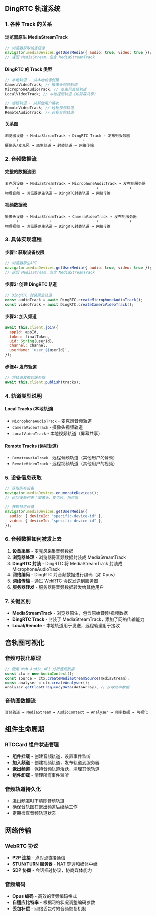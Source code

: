 ## DingRTC 轨道系统

### 1. 各种 Track 的关系

#### **浏览器原生 MediaStreamTrack**

```javascript
// 浏览器获取设备信息
navigator.mediaDevices.getUserMedia({ audio: true, video: true });
// 返回 MediaStream，包含 MediaStreamTrack
```

#### **DingRTC 的 Track 类型**

```javascript
// 本地轨道 - 从本地设备创建
CameraVideoTrack; // 摄像头视频轨道
MicrophoneAudioTrack; // 麦克风音频轨道
LocalVideoTrack; // 本地视频轨道（如屏幕共享）

// 远程轨道 - 从其他用户接收
RemoteVideoTrack; // 远程视频轨道
RemoteAudioTrack; // 远程音频轨道
```

#### **关系图**

```
浏览器设备 → MediaStreamTrack → DingRTC Track → 发布到服务器
     ↓              ↓              ↓
摄像头/麦克风 → 原生轨道 → 封装轨道 → 网络传输
```

### 2. 音频数据流

#### **完整的数据流图**

```
麦克风设备 → MediaStreamTrack → MicrophoneAudioTrack → 发布到服务器
     ↓              ↓                    ↓              ↓
物理音频 → 浏览器原生轨道 → DingRTC封装轨道 → 网络传输
```

#### **视频数据流**

```
摄像头设备 → MediaStreamTrack → CameraVideoTrack → 发布到服务器
     ↓              ↓                    ↓              ↓
物理视频 → 浏览器原生轨道 → DingRTC封装轨道 → 网络传输
```

### 3. 具体实现流程

#### **步骤1: 获取设备权限**

```javascript
// 浏览器原生API
navigator.mediaDevices.getUserMedia({ audio: true, video: true });
// 返回 MediaStream，包含 MediaStreamTrack
```

#### **步骤2: 创建 DingRTC 轨道**

```javascript
// DingRTC 封装原生轨道
const audioTrack = await DingRTC.createMicrophoneAudioTrack();
const videoTrack = await DingRTC.createCameraVideoTrack();
```

#### **步骤3: 加入频道**

```javascript
await this.client.join({
  appId: appId,
  token: finalToken,
  uid: String(userId),
  channel: channel,
  userName: `user_${userId}`,
});
```

#### **步骤4: 发布轨道**

```javascript
// 将轨道发布到服务器
await this.client.publish(tracks);
```

### 4. 轨道类型说明

#### **Local Tracks (本地轨道)**

- `MicrophoneAudioTrack` - 麦克风音频轨道
- `CameraVideoTrack` - 摄像头视频轨道
- `LocalVideoTrack` - 本地视频轨道（屏幕共享）

#### **Remote Tracks (远程轨道)**

- `RemoteAudioTrack` - 远程音频轨道（其他用户的音频）
- `RemoteVideoTrack` - 远程视频轨道（其他用户的视频）

### 5. 设备信息获取

```javascript
// 获取所有设备
navigator.mediaDevices.enumerateDevices();
// 返回设备列表：摄像头、麦克风、扬声器

// 获取特定设备
navigator.mediaDevices.getUserMedia({
  audio: { deviceId: "specific-device-id" },
  video: { deviceId: "specific-device-id" },
});
```

### 6. 音频数据如何被发上去

1. **设备采集** - 麦克风采集音频数据
2. **浏览器处理** - 浏览器将音频数据封装成 MediaStreamTrack
3. **DingRTC 封装** - DingRTC 将 MediaStreamTrack 封装成 MicrophoneAudioTrack
4. **网络编码** - DingRTC 对音频数据进行编码（如 Opus）
5. **网络传输** - 通过 WebRTC 协议发送到服务器
6. **服务器转发** - 服务器将音频数据转发给其他用户

### 7. 关键区别

- **MediaStreamTrack** - 浏览器原生，包含原始音频/视频数据
- **DingRTC Track** - 封装了 MediaStreamTrack，添加了网络传输能力
- **Local/Remote** - 本地轨道用于发送，远程轨道用于接收

## 音轨图可视化

### 音频可视化原理

```javascript
// 使用 Web Audio API 分析音频数据
const ctx = new AudioContext();
const source = ctx.createMediaStreamSource(mediaStream);
const analyser = ctx.createAnalyser();
analyser.getFloatFrequencyData(dataArray); // 获取频率数据
```

### 音轨图数据流

```
音频轨道 → MediaStream → AudioContext → Analyser → 频率数据 → 可视化
```

## 组件生命周期

### RTCCard 组件状态管理

- **组件挂载** - 创建音频轨道，设置事件监听
- **加入频道** - 创建视频轨道，发布轨道到服务器
- **退出频道** - 保持音频轨道活跃，清理其他轨道
- **组件卸载** - 清理所有事件监听

### 音频轨道持久化

- 退出频道时不清除音频轨道
- 确保音轨图在退出频道后继续工作
- 定期检查音频轨道状态

## 网络传输

### WebRTC 协议

- **P2P 连接** - 点对点直接通信
- **STUN/TURN 服务器** - NAT 穿透和媒体中继
- **SDP 协商** - 会话描述协议，协商媒体能力

### 音频编码

- **Opus 编码** - 高效的音频编码格式
- **自适应比特率** - 根据网络状况调整编码参数
- **丢包补偿** - 网络丢包时的音频恢复机制
